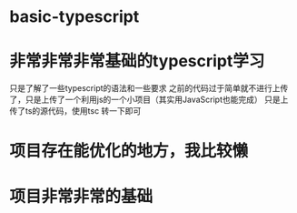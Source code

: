 # basic-typescript

# 非常非常非常基础的typescript学习
只是了解了一些typescript的语法和一些要求
之前的代码过于简单就不进行上传了，只是上传了一个利用js的一个小项目（其实用JavaScript也能完成）
只是上传了ts的源代码，使用tsc 转一下即可

# 项目存在能优化的地方，我比较懒

# 项目非常非常的基础
